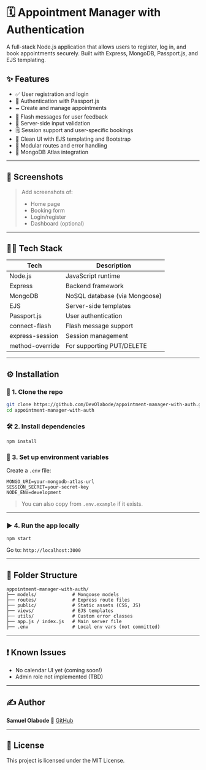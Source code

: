 # 🗓️ Appointment Manager with Authentication

A full-stack Node.js application that allows users to register, log in, and book appointments securely. Built with Express, MongoDB, Passport.js, and EJS templating.

## ✨ Features

* ✅ User registration and login
* 🔐 Authentication with Passport.js
* 🗕️ Create and manage appointments
* 🔁 Flash messages for user feedback
* 🧠 Server-side input validation
* 🗒 Session support and user-specific bookings
* 🎨 Clean UI with EJS templating and Bootstrap
* 📂 Modular routes and error handling
* 💾 MongoDB Atlas integration

---

## 📸 Screenshots

> Add screenshots of:
>
> * Home page
> * Booking form
> * Login/register
> * Dashboard (optional)

---

## 🧑‍💻 Tech Stack

| Tech            | Description                   |
| --------------- | ----------------------------- |
| Node.js         | JavaScript runtime            |
| Express         | Backend framework             |
| MongoDB         | NoSQL database (via Mongoose) |
| EJS             | Server-side templates         |
| Passport.js     | User authentication           |
| connect-flash   | Flash message support         |
| express-session | Session management            |
| method-override | For supporting PUT/DELETE     |

---

## ⚙️ Installation

### 🧪 1. Clone the repo

```bash
git clone https://github.com/DevOlabode/appointment-manager-with-auth.git
cd appointment-manager-with-auth
```

### 🛠 2. Install dependencies

```bash
npm install
```

### 🔑 3. Set up environment variables

Create a `.env` file:

```
MONGO_URI=your-mongodb-atlas-url
SESSION_SECRET=your-secret-key
NODE_ENV=development
```

> You can also copy from `.env.example` if it exists.

---

### ▶️ 4. Run the app locally

```bash
npm start
```

Go to: `http://localhost:3000`

---

## 📁 Folder Structure

```
appointment-manager-with-auth/
├── models/             # Mongoose models
├── routes/             # Express route files
├── public/             # Static assets (CSS, JS)
├── views/              # EJS templates
├── utils/              # Custom error classes
├── app.js / index.js   # Main server file
├── .env                # Local env vars (not committed)
```

---

## ❗ Known Issues

* No calendar UI yet (coming soon!)
* Admin role not implemented (TBD)

---

## ✍️ Author

**Samuel Olabode**
🔗 [GitHub](https://github.com/DevOlabode)

---

## 📜 License

This project is licensed under the MIT License.

